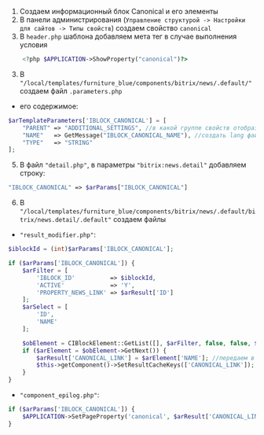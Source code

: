 1. Создаем информационный блок Canonical и его элементы
2. В панели администрирования (`Управление структурой -> Настройки для сайтов -> Типы свойств`) создаем
   свойство `canonical`
3. В `header.php` шаблона добавляем мета тег в случае выполнения условия

```php
    <?php $APPLICATION->ShowProperty("canonical")?>
```

3. В `"/local/templates/furniture_blue/components/bitrix/news/.default/"` создаем файл `.parameters.php`

- его содержимое:

```php
$arTemplateParameters['IBLOCK_CANONICAL'] = [
    "PARENT" => "ADDITIONAL_SETTINGS", //в какой группе свойств отобразить
    "NAME"   => GetMessage("IBLOCK_CANONICAL_NAME"), //создать lang файл и добавить строку $MESS['IBLOCK_CANONICAL_NAME'] = 'ID информационного блока для rel=canonical';
    "TYPE"   => "STRING"
];
```

5. В файл `"detail.php"`, в параметры `"bitrix:news.detail"` добавляем строку:

```php
"IBLOCK_CANONICAL" => $arParams["IBLOCK_CANONICAL"]
```

6. В `"/local/templates/furniture_blue/components/bitrix/news/.default/bitrix/news.detail/.default"` создаем файлы

- `"result_modifier.php"`:

```php
$iblockId = (int)$arParams['IBLOCK_CANONICAL'];

if ($arParams['IBLOCK_CANONICAL']) {
    $arFilter = [
        'IBLOCK_ID'          => $iblockId,
        'ACTIVE'             => 'Y',
        'PROPERTY_NEWS_LINK' => $arResult['ID']
    ];
    $arSelect = [
        'ID',
        'NAME'
    ];

    $obElement = CIBlockElement::GetList([], $arFilter, false, false, $arSelect); //делаем выборку всех активных элементов из ИБ canonical которые имеют привязку к ИБ новости
    if ($arElement = $obElement->GetNext()) {
        $arResult['CANONICAL_LINK'] = $arElement['NAME']; //передаем в $arResult имя элемента привязанного к новости
        $this->getComponent()->SetResultCacheKeys(['CANONICAL_LINK']); //получаем доступ к методам компонента и добавляем в кэш новое значение, чтобы оно было доступно в "component_epilog.php"
    }
}
 ```

- `"component_epilog.php"`:

```php
if ($arParams['IBLOCK_CANONICAL']) {
    $APPLICATION->SetPageProperty('canonical', $arResult['CANONICAL_LINK']);
}
 ```
